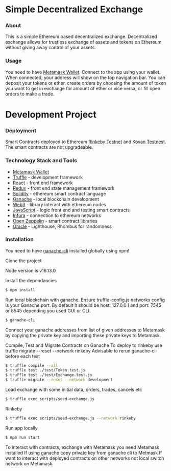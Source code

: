 # Simple Decentralized Exchange

### About

This is a simple Ethereum based decentralized exchange. Decentralized exchange allows for trustless exchange of assets and tokens on Ethereum without giving away control of your assets.

### Usage

You need to have [Metamask Wallet](https://metamask.io/). Connect to the app using your wallet. When connected, your address will show on the top navigation bar. You can deposit your tokens or ether, create orders by choosing the amount of token you want to get in exchange for amount of ether or vice versa, or fill open orders to make a trade.

# Development Project

### Deployment

Smart Contracts deployed to Ethereum [Rinkeby Testnet](https://www.rinkeby.io/#stats) and [Kovan Testnest](https://kovan-testnet.github.io/website/). The smart contracts are not upgradeable.

### Technology Stack and Tools

- [Metamask Wallet](https://metamask.io/)
- [Truffle](https://www.trufflesuite.com/) - development framework
- [React](https://reactjs.org/) - front end framework
- [Redux](https://redux.js.org/) - front end state management framework
- [Solidity](https://docs.soliditylang.org/en/v0.7.4/) - ethereum smart contract language
- [Ganache](https://www.trufflesuite.com/ganache) - local blockchain development
- [Web3](https://web3js.readthedocs.io/en/v1.3.0/) - library interact with ethereum nodes
- [JavaScript](https://www.javascript.com/) - logic front end and testing smart contracts
- [Infura](https://infura.io/) - connection to ethereum networks
- [Open Zeppelin](https://infura.io/) - smart contract libraries
- [Oracle](https://docs.rhombus.network/#rhombus-api-reference) - Lighthouse, Rhombus for randomness

### Installation

You need to have [ganache-cli](https://www.npmjs.com/package/ganache-cli) installed globally using npm!

Clone the project

Node version is v16.13.0

Install the dependancies

```sh
$ npm install
```

Run local blockchain with ganache. Ensure truffle-config.js networks config is your Ganache port. By default it should be host: 127.0.0.1 and port: 7545 or 8545 depending you used GUI or CLI.

```sh
$ ganache-cli
```

Connect your ganache addresses from list of given addresses to Metamask by copying the private key and importing these private keys to Metamask.

Compile, Test and Migrate Contracts on Ganache
To deploy to rinkeby use truffle migrate --reset --network rinkeby
Advisable to rerun ganache-cli before each test

```sh
$ truffle compile --all
$ truffle test ./test/Token.test.js
$ truffle test ./test/Exchange.test.js
$ truffle migrate --reset --network development
```

Load exchange with some initial data, orders, trades, cancels etc

```sh
$ truffle exec scripts/seed-exchange.js
```

Rinkeby

```sh
$ truffle exec scripts/seed-exchange.js --network rinkeby
```

Run app locally

```sh
$ npm run start
```

To interact with contracts, exchange with Metamask you need Metamask installed
If using ganache copy private key from ganache cli to Metmask
If want to interact with deployed contracts on other networks not local switch network on Metamask


